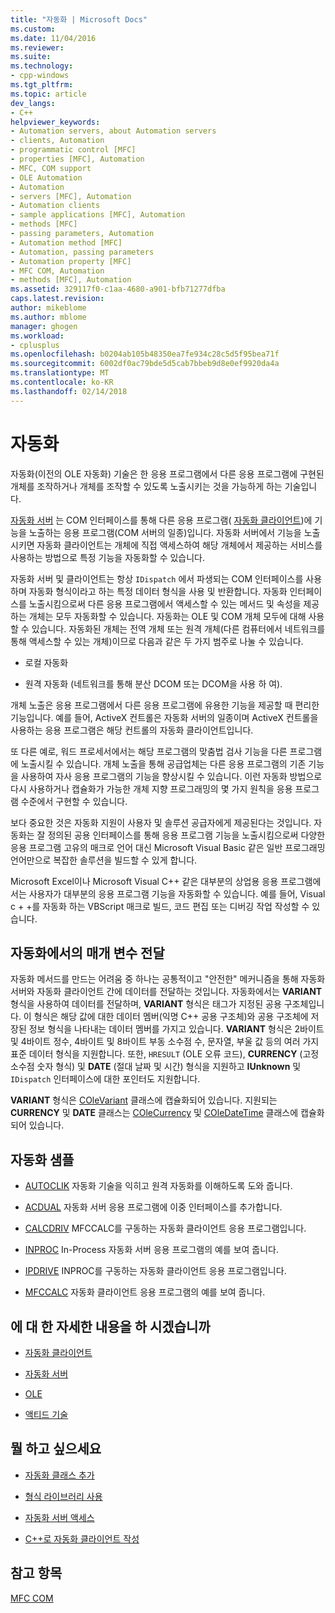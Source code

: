 ```yaml
---
title: "자동화 | Microsoft Docs"
ms.custom: 
ms.date: 11/04/2016
ms.reviewer: 
ms.suite: 
ms.technology:
- cpp-windows
ms.tgt_pltfrm: 
ms.topic: article
dev_langs:
- C++
helpviewer_keywords:
- Automation servers, about Automation servers
- clients, Automation
- programmatic control [MFC]
- properties [MFC], Automation
- MFC, COM support
- OLE Automation
- Automation
- servers [MFC], Automation
- Automation clients
- sample applications [MFC], Automation
- methods [MFC]
- passing parameters, Automation
- Automation method [MFC]
- Automation, passing parameters
- Automation property [MFC]
- MFC COM, Automation
- methods [MFC], Automation
ms.assetid: 329117f0-c1aa-4680-a901-bfb71277dfba
caps.latest.revision: 
author: mikeblome
ms.author: mblome
manager: ghogen
ms.workload:
- cplusplus
ms.openlocfilehash: b0204ab105b48350ea7fe934c28c5d5f95bea71f
ms.sourcegitcommit: 6002df0ac79bde5d5cab7bbeb9d8e0ef9920da4a
ms.translationtype: MT
ms.contentlocale: ko-KR
ms.lasthandoff: 02/14/2018
---
```

# <a name="automation"></a>자동화
자동화(이전의 OLE 자동화) 기술은 한 응용 프로그램에서 다른 응용 프로그램에 구현된 개체를 조작하거나 개체를 조작할 수 있도록 노출시키는 것을 가능하게 하는 기술입니다.  
  
 [자동화 서버](../mfc/automation-servers.md) 는 COM 인터페이스를 통해 다른 응용 프로그램( [자동화 클라이언트](../mfc/automation-clients.md))에 기능을 노출하는 응용 프로그램(COM 서버의 일종)입니다. 자동화 서버에서 기능을 노출시키면 자동화 클라이언트는 개체에 직접 액세스하여 해당 개체에서 제공하는 서비스를 사용하는 방법으로 특정 기능을 자동화할 수 있습니다.  
  
 자동화 서버 및 클라이언트는 항상 `IDispatch` 에서 파생되는 COM 인터페이스를 사용하며 자동화 형식이라고 하는 특정 데이터 형식을 사용 및 반환합니다. 자동화 인터페이스를 노출시킴으로써 다른 응용 프로그램에서 액세스할 수 있는 메서드 및 속성을 제공하는 개체는 모두 자동화할 수 있습니다. 자동화는 OLE 및 COM 개체 모두에 대해 사용할 수 있습니다. 자동화된 개체는 전역 개체 또는 원격 개체(다른 컴퓨터에서 네트워크를 통해 액세스할 수 있는 개체)이므로 다음과 같은 두 가지 범주로 나눌 수 있습니다.  
  
-   로컬 자동화  
  
-   원격 자동화 (네트워크를 통해 분산 DCOM 또는 DCOM을 사용 하 여).  
  
 개체 노출은 응용 프로그램에서 다른 응용 프로그램에 유용한 기능을 제공할 때 편리한 기능입니다. 예를 들어, ActiveX 컨트롤은 자동화 서버의 일종이며 ActiveX 컨트롤을 사용하는 응용 프로그램은 해당 컨트롤의 자동화 클라이언트입니다.  
  
 또 다른 예로, 워드 프로세서에서는 해당 프로그램의 맞춤법 검사 기능을 다른 프로그램에 노출시킬 수 있습니다. 개체 노출을 통해 공급업체는 다른 응용 프로그램의 기존 기능을 사용하여 자사 응용 프로그램의 기능을 향상시킬 수 있습니다. 이런 자동화 방법으로 다시 사용하거나 캡슐화가 가능한 개체 지향 프로그래밍의 몇 가지 원칙을 응용 프로그램 수준에서 구현할 수 있습니다.  
  
 보다 중요한 것은 자동화 지원이 사용자 및 솔루션 공급자에게 제공된다는 것입니다. 자동화는 잘 정의된 공용 인터페이스를 통해 응용 프로그램 기능을 노출시킴으로써 다양한 응용 프로그램 고유의 매크로 언어 대신 Microsoft Visual Basic 같은 일반 프로그래밍 언어만으로 복잡한 솔루션을 빌드할 수 있게 합니다.  
  
 Microsoft Excel이나 Microsoft Visual C++ 같은 대부분의 상업용 응용 프로그램에서는 사용자가 대부분의 응용 프로그램 기능을 자동화할 수 있습니다. 예를 들어, Visual c + +를 자동화 하는 VBScript 매크로 빌드, 코드 편집 또는 디버깅 작업 작성할 수 있습니다.  
  
##  <a name="_core_passing_parameters_in_automation"></a> 자동화에서의 매개 변수 전달  
 자동화 메서드를 만드는 어려움 중 하나는 공통적이고 "안전한" 메커니즘을 통해 자동화 서버와 자동화 클라이언트 간에 데이터를 전달하는 것입니다. 자동화에서는 **VARIANT** 형식을 사용하여 데이터를 전달하며, **VARIANT** 형식은 태그가 지정된 공용 구조체입니다. 이 형식은 해당 값에 대한 데이터 멤버(익명 C++ 공용 구조체)와 공용 구조체에 저장된 정보 형식을 나타내는 데이터 멤버를 가지고 있습니다. **VARIANT** 형식은 2바이트 및 4바이트 정수, 4바이트 및 8바이트 부동 소수점 수, 문자열, 부울 값 등의 여러 가지 표준 데이터 형식을 지원합니다. 또한, `HRESULT` (OLE 오류 코드), **CURRENCY** (고정 소수점 숫자 형식) 및 **DATE** (절대 날짜 및 시간) 형식을 지원하고 **IUnknown** 및 `IDispatch` 인터페이스에 대한 포인터도 지원합니다.  
  
 **VARIANT** 형식은 [COleVariant](../mfc/reference/colevariant-class.md) 클래스에 캡슐화되어 있습니다. 지원되는 **CURRENCY** 및 **DATE** 클래스는 [COleCurrency](../mfc/reference/colecurrency-class.md) 및 [COleDateTime](../atl-mfc-shared/reference/coledatetime-class.md) 클래스에 캡슐화되어 있습니다.  
  
## <a name="automation-samples"></a>자동화 샘플  
  
-   [AUTOCLIK](../visual-cpp-samples.md) 자동화 기술을 익히고 원격 자동화를 이해하도록 도와 줍니다.  
  
-   [ACDUAL](../visual-cpp-samples.md) 자동화 서버 응용 프로그램에 이중 인터페이스를 추가합니다.  
  
-   [CALCDRIV](../visual-cpp-samples.md) MFCCALC를 구동하는 자동화 클라이언트 응용 프로그램입니다.  
  
-   [INPROC](../visual-cpp-samples.md) In-Process 자동화 서버 응용 프로그램의 예를 보여 줍니다.  
  
-   [IPDRIVE](../visual-cpp-samples.md) INPROC를 구동하는 자동화 클라이언트 응용 프로그램입니다.  
  
-   [MFCCALC](../visual-cpp-samples.md) 자동화 클라이언트 응용 프로그램의 예를 보여 줍니다.  
  
## <a name="what-do-you-want-to-know-more-about"></a>에 대 한 자세한 내용을 하 시겠습니까  
  
-   [자동화 클라이언트](../mfc/automation-clients.md)  
  
-   [자동화 서버](../mfc/automation-servers.md)  
  
-   [OLE](../mfc/ole-in-mfc.md)  
  
-   [액티드 기술](../mfc/mfc-com.md)  
  
## <a name="what-do-you-want-to-do"></a>뭘 하고 싶으세요  
  
-   [자동화 클래스 추가](../mfc/automation-servers.md)  
  
-   [형식 라이브러리 사용](../mfc/automation-clients-using-type-libraries.md)  
   
-   [자동화 서버 액세스](../mfc/automation-servers.md)  
  
-   [C++로 자동화 클라이언트 작성](../mfc/automation-clients.md)  
  
## <a name="see-also"></a>참고 항목  
 [MFC COM](../mfc/mfc-com.md)
